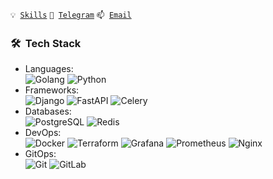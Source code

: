 <code>💡 [Skills](SKILLS.md)</code>
<code>💬 [Telegram](https://t.me/al_chumakov)</code>
<code>📫 [Email](mailto:al.chumakov96@gmail.com)</code>

<h3> 🛠 &nbsp;Tech Stack</h3>

- Languages:<br>
![Golang](https://img.shields.io/badge/-Go-333333?style=flat&logo=go&style=flat)
![Python](https://img.shields.io/badge/-Python-333333?style=flat&logo=python)
- Frameworks:<br>
![Django](https://img.shields.io/badge/-Django-333333?style=flat&logo=django)
![FastAPI](https://img.shields.io/badge/-FastAPI-333333?style=flat&logo=fastapi)
![Celery](https://img.shields.io/badge/-Celery-333333?style=flat&logo=Celery)
- Databases:<br>
![PostgreSQL](https://img.shields.io/badge/-PostgreSQL-333333?style=flat&logo=postgresql)
![Redis](https://img.shields.io/badge/-Redis-333333?style=flat&logo=Redis)
- DevOps:<br>
![Docker](https://img.shields.io/badge/-Docker-333333?style=flat&logo=Docker)
![Terraform](https://img.shields.io/badge/-Terraform-333333?style=flat&logo=Terraform)
![Grafana](https://img.shields.io/badge/-Grafana-333333?style=flat&logo=Grafana)
![Prometheus](https://img.shields.io/badge/-Prometheus-333333?style=flat&logo=Prometheus)
![Nginx](https://img.shields.io/badge/-Nginx-333333?style=flat&logo=Nginx)
- GitOps:<br>
![Git](https://img.shields.io/badge/-Git-333333?style=flat&logo=git)
![GitLab](https://img.shields.io/badge/-GitLab-333333?style=flat&logo=GitLab)
